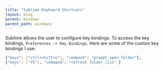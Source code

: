 ```yaml
---
title: "Sublime Keyboard Shortcuts"
layout: blog
parent: Windows
parent_path: windows/
---
```

Sublime allows the user to configure key bindings. To access the key bindings, `Preferences -> Key Bindings`. Here are some of the custom key bindings I use:

```bash
{"keys": ["ctrl+shift+o"], "command": "prompt_open_folder"},
{"keys": ["f5"], "command": "refresh_folder_list" }
```
